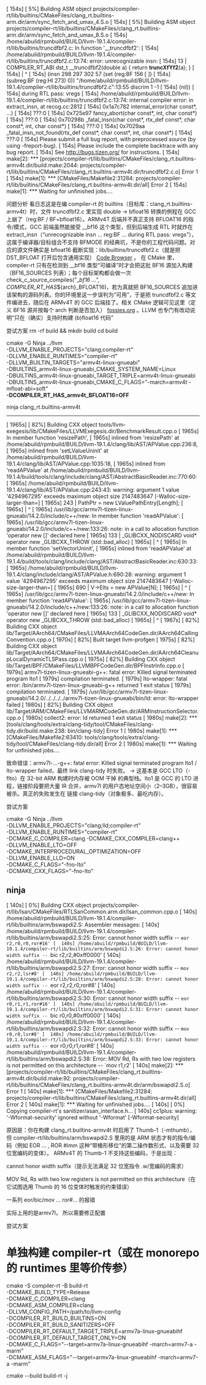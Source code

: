 [  154s] [  5%] Building ASM object projects/compiler-rt/lib/builtins/CMakeFiles/clang_rt.builtins-arm.dir/arm/sync_fetch_and_umax_4.S.o
[  154s] [  5%] Building ASM object projects/compiler-rt/lib/builtins/CMakeFiles/clang_rt.builtins-arm.dir/arm/sync_fetch_and_umax_8.S.o
[  154s] /home/abuild/rpmbuild/BUILD/llvm-19.1.4/compiler-rt/lib/builtins/truncdfbf2.c: In function '__truncdfbf2':
[  154s] /home/abuild/rpmbuild/BUILD/llvm-19.1.4/compiler-rt/lib/builtins/truncdfbf2.c:13:74: error: unrecognizable insn:
[  154s]    13 | COMPILER_RT_ABI dst_t __truncdfbf2(double a) { return __truncXfYf2__(a); }
[  154s]       |                                                                          ^
[  154s] (insn 298 297 302 57 (set (reg:BF 156 [ <retval> ])
[  154s]         (subreg:BF (reg:HI 273) 0)) "/home/abuild/rpmbuild/BUILD/llvm-19.1.4/compiler-rt/lib/builtins/truncdfbf2.c":13:55 discrim 1 -1
[  154s]      (nil))
[  154s] during RTL pass: vregs
[  154s] /home/abuild/rpmbuild/BUILD/llvm-19.1.4/compiler-rt/lib/builtins/truncdfbf2.c:13:74: internal compiler error: in extract_insn, at recog.cc:2812
[  154s] 0x1a7c782 internal_error(char const*, ...)
[  154s] 	???:0
[  154s] 0x725e97 fancy_abort(char const*, int, char const*)
[  154s] 	???:0
[  154s] 0x70298b _fatal_insn(char const*, rtx_def const*, char const*, int, char const*)
[  154s] 	???:0
[  154s] 0x7029aa _fatal_insn_not_found(rtx_def const*, char const*, int, char const*)
[  154s] 	???:0
[  154s] Please submit a full bug report, with preprocessed source (by using -freport-bug).
[  154s] Please include the complete backtrace with any bug report.
[  154s] See <http://bugs.tizen.org/> for instructions.
[  154s] make[2]: *** [projects/compiler-rt/lib/builtins/CMakeFiles/clang_rt.builtins-armv4t.dir/build.make:2044: projects/compiler-rt/lib/builtins/CMakeFiles/clang_rt.builtins-armv4t.dir/truncdfbf2.c.o] Error 1
[  154s] make[1]: *** [CMakeFiles/Makefile2:31284: projects/compiler-rt/lib/builtins/CMakeFiles/clang_rt.builtins-armv4t.dir/all] Error 2
[  154s] make[1]: *** Waiting for unfinished jobs....

问题分析
看日志这是在编 compiler-rt 的 builtins（目标库：clang_rt.builtins-armv4t）时，文件 truncdfbf2.c 里实现 double -> bfloat16 转换的例程在 GCC 上崩了（reg:BF / BF=bfloat16）。ARMv4T 后端并不真正支持 BFLOAT16 的指令/模式，GCC 前端虽然能接受 __bf16 这个类型，但到后端生成 RTL 时就炸在 extract_insn（“unrecognizable insn … reg:BF … during RTL pass: vregs”），这属于编译器/目标组合不支持 BFMODE 的经典坑，不是你的工程代码问题。对应的源文件确实是 bfloat16 截断实现：lib/builtins/truncdfbf2.c（就是把 DST_BFLOAT 打开后包含通用实现）
[Code Browser](https://codebrowser.dev/llvm/compiler-rt/lib/builtins/truncdfbf2.c.html)
。
在 CMake 里，compiler-rt 只有在检测到 __bf16 类型“可编译”时才会把这批 BF16 源加入构建（BF16_SOURCES 列表）；每个目标架构都会做一次 check_c_source_compiles("__bf16 ...", COMPILER_RT_HAS_${arch}_BFLOAT16)，若为真就把 BF16_SOURCES 追加进该架构的源码列表。你的环境里这一步误判为“可用”，于是把 truncdfbf2.c 等文件编进去，随后在 ARMv4T 的 GCC 后端挂了。相关 CMake 逻辑可见这里（定义 BF16 源并按每个 arch 判断是否加入）
[fossies.org](https://fossies.org/linux/llvm-project-llvmorg/compiler-rt/lib/builtins/CMakeLists.txt)
。LLVM 也专门有改动说明“只在（确实）支持时构建 (b)float16 代码”

尝试方案
rm -rf build && mkdir build
cd build

cmake -G Ninja ../llvm \
  -DLLVM_ENABLE_PROJECTS="clang;compiler-rt" \
  -DLLVM_ENABLE_RUNTIMES="compiler-rt" \
  -DLLVM_BUILTIN_TARGETS="armv4t-linux-gnueabi" \
  -DBUILTINS_armv4t-linux-gnueabi_CMAKE_SYSTEM_NAME=Linux \
  -DBUILTINS_armv4t-linux-gnueabi_TARGET_TRIPLE=armv4t-linux-gnueabi \
  -DBUILTINS_armv4t-linux-gnueabi_CMAKE_C_FLAGS="-march=armv4t -mfloat-abi=soft" \
  **-DCOMPILER_RT_HAS_armv4t_BFLOAT16=OFF**

ninja clang_rt.builtins-armv4t



--------------------------------------------------------------------------------------------------------------------------------------------

[ 1965s] [ 82%] Building CXX object tools/llvm-exegesis/lib/CMakeFiles/LLVMExegesis.dir/BenchmarkResult.cpp.o
[ 1965s] In member function 'resizePath',
[ 1965s]     inlined from 'resizePath' at /home/abuild/rpmbuild/BUILD/llvm-19.1.4/clang/lib/AST/APValue.cpp:236:8,
[ 1965s]     inlined from 'setLValueUninit' at /home/abuild/rpmbuild/BUILD/llvm-19.1.4/clang/lib/AST/APValue.cpp:1035:18,
[ 1965s]     inlined from 'readAPValue' at /home/abuild/rpmbuild/BUILD/llvm-19.1.4/build/tools/clang/include/clang/AST/AbstractBasicReader.inc:770:60:
[ 1965s] /home/abuild/rpmbuild/BUILD/llvm-19.1.4/clang/lib/AST/APValue.cpp:243:43: warning: argument 1 value '4294967295' exceeds maximum object size 2147483647 [-Walloc-size-larger-than=]
[ 1965s]   243 |       PathPtr = new LValuePathEntry[Length];
[ 1965s]       |                                           ^
[ 1965s] /usr/lib/gcc/armv7l-tizen-linux-gnueabi/14.2.0/include/c++/new: In member function 'readAPValue':
[ 1965s] /usr/lib/gcc/armv7l-tizen-linux-gnueabi/14.2.0/include/c++/new:133:26: note: in a call to allocation function 'operator new []' declared here
[ 1965s]   133 | _GLIBCXX_NODISCARD void* operator new[](std::size_t) _GLIBCXX_THROW (std::bad_alloc)
[ 1965s]       |                          ^
[ 1965s] In member function 'setVectorUninit',
[ 1965s]     inlined from 'readAPValue' at /home/abuild/rpmbuild/BUILD/llvm-19.1.4/build/tools/clang/include/clang/AST/AbstractBasicReader.inc:630:33:
[ 1965s] /home/abuild/rpmbuild/BUILD/llvm-19.1.4/clang/include/clang/AST/APValue.h:690:28: warning: argument 1 value '4294967295' exceeds maximum object size 2147483647 [-Walloc-size-larger-than=]
[ 1965s]   690 |     V->Elts = new APValue[N];
[ 1965s]       |                            ^
[ 1965s] /usr/lib/gcc/armv7l-tizen-linux-gnueabi/14.2.0/include/c++/new: In member function 'readAPValue':
[ 1965s] /usr/lib/gcc/armv7l-tizen-linux-gnueabi/14.2.0/include/c++/new:133:26: note: in a call to allocation function 'operator new []' declared here
[ 1965s]   133 | _GLIBCXX_NODISCARD void* operator new[](std::size_t) _GLIBCXX_THROW (std::bad_alloc)
[ 1965s]       |                          ^
[ 1967s] [ 82%] Building CXX object lib/Target/AArch64/CMakeFiles/LLVMAArch64CodeGen.dir/AArch64CallingConvention.cpp.o
[ 1970s] [ 82%] Built target llvm-profgen
[ 1975s] [ 82%] Building CXX object lib/Target/AArch64/CMakeFiles/LLVMAArch64CodeGen.dir/AArch64CleanupLocalDynamicTLSPass.cpp.o
[ 1975s] [ 82%] Building CXX object lib/Target/BPF/CMakeFiles/LLVMBPFCodeGen.dir/BPFInstrInfo.cpp.o
[ 1979s] armv7l-tizen-linux-gnueabi-g++: fatal error: Killed signal terminated program lto1
[ 1979s] compilation terminated.
[ 1979s] lto-wrapper: fatal error: /bin/armv7l-tizen-linux-gnueabi-g++ returned 1 exit status
[ 1979s] compilation terminated.
[ 1979s] /usr/lib/gcc/armv7l-tizen-linux-gnueabi/14.2.0/../../../../armv7l-tizen-linux-gnueabi/bin/ld: error: lto-wrapper failed
[ 1980s] [ 82%] Building CXX object lib/Target/ARM/CMakeFiles/LLVMARMCodeGen.dir/ARMInstructionSelector.cpp.o
[ 1980s] collect2: error: ld returned 1 exit status
[ 1980s] make[2]: *** [tools/clang/tools/extra/clang-tidy/tool/CMakeFiles/clang-tidy.dir/build.make:238: bin/clang-tidy] Error 1
[ 1980s] make[1]: *** [CMakeFiles/Makefile2:63410: tools/clang/tools/extra/clang-tidy/tool/CMakeFiles/clang-tidy.dir/all] Error 2
[ 1980s] make[1]: *** Waiting for unfinished jobs....

致命错误：armv7l-...-g++: fatal error: Killed signal terminated program lto1 / lto-wrapper failed，最终 link clang-tidy 时失败。
→ 这基本是 GCC LTO（-flto）在 32-bit ARM 构建时内存被 OOM 干掉 的典型栈。lto1 是 GCC 的 LTO 进程，链接阶段要把大量 IR 合并，armv7l 的用户态地址空间小（2–3GB），很容易被杀。真正的失败发生在 链接 clang-tidy（对象极多、最吃内存）。

尝试方案

cmake -G Ninja ../llvm \
  -DLLVM_ENABLE_PROJECTS="clang;lld;compiler-rt" \
  -DLLVM_ENABLE_RUNTIMES="compiler-rt" \
  -DCMAKE_C_COMPILER=clang -DCMAKE_CXX_COMPILER=clang++ \
  -DLLVM_ENABLE_LTO=OFF \
  -DCMAKE_INTERPROCEDURAL_OPTIMIZATION=OFF \
  -DLLVM_ENABLE_LLD=ON \
  -DCMAKE_C_FLAGS="-fno-lto" \
  -DCMAKE_CXX_FLAGS="-fno-lto"

ninja
--------------------------------------------------------------------------------------------------------------------------------------------
[  140s] [  0%] Building CXX object projects/compiler-rt/lib/lsan/CMakeFiles/RTLSanCommon.arm.dir/lsan_common.cpp.o
[  140s] /home/abuild/rpmbuild/BUILD/llvm-19.1.4/compiler-rt/lib/builtins/arm/bswapdi2.S: Assembler messages:
[  140s] /home/abuild/rpmbuild/BUILD/llvm-19.1.4/compiler-rt/lib/builtins/arm/bswapdi2.S:25: Error: cannot honor width suffix -- `eor r2,r0,r0,ror#16'
[  140s] /home/abuild/rpmbuild/BUILD/llvm-19.1.4/compiler-rt/lib/builtins/arm/bswapdi2.S:26: Error: cannot honor width suffix -- `bic r2,r2,#0xff0000'
[  140s] /home/abuild/rpmbuild/BUILD/llvm-19.1.4/compiler-rt/lib/builtins/arm/bswapdi2.S:27: Error: cannot honor width suffix -- `mov r2,r2,lsr#8'
[  140s] /home/abuild/rpmbuild/BUILD/llvm-19.1.4/compiler-rt/lib/builtins/arm/bswapdi2.S:28: Error: cannot honor width suffix -- `eor r2,r2,r0,ror#8'
[  140s] /home/abuild/rpmbuild/BUILD/llvm-19.1.4/compiler-rt/lib/builtins/arm/bswapdi2.S:30: Error: cannot honor width suffix -- `eor r0,r1,r1,ror#16'
[  140s] /home/abuild/rpmbuild/BUILD/llvm-19.1.4/compiler-rt/lib/builtins/arm/bswapdi2.S:31: Error: cannot honor width suffix -- `bic r0,r0,#0xff0000'
[  140s] /home/abuild/rpmbuild/BUILD/llvm-19.1.4/compiler-rt/lib/builtins/arm/bswapdi2.S:32: Error: cannot honor width suffix -- `mov r0,r0,lsr#8'
[  140s] /home/abuild/rpmbuild/BUILD/llvm-19.1.4/compiler-rt/lib/builtins/arm/bswapdi2.S:33: Error: cannot honor width suffix -- `eor r0,r0,r1,ror#8'
[  140s] /home/abuild/rpmbuild/BUILD/llvm-19.1.4/compiler-rt/lib/builtins/arm/bswapdi2.S:38: Error: MOV Rd, Rs with two low registers is not permitted on this architecture -- `mov r1,r2'
[  140s] make[2]: *** [projects/compiler-rt/lib/builtins/CMakeFiles/clang_rt.builtins-armv4t.dir/build.make:92: projects/compiler-rt/lib/builtins/CMakeFiles/clang_rt.builtins-armv4t.dir/arm/bswapdi2.S.o] Error 1
[  140s] make[1]: *** [CMakeFiles/Makefile2:31284: projects/compiler-rt/lib/builtins/CMakeFiles/clang_rt.builtins-armv4t.dir/all] Error 2
[  140s] make[1]: *** Waiting for unfinished jobs....
[  140s] [  0%] Copying compiler-rt's sanitizer/asan_interface.h...
[  140s] cc1plus: warning: '-Wformat-security' ignored without '-Wformat' [-Wformat-security]

原因是：你在构建 clang_rt.builtins-armv4t 时启用了 Thumb-1（-mthumb），但 compiler-rt/lib/builtins/arm/bswapdi2.S 里用的是 ARM 状态才有的指令/编码（例如 EOR ... , ROR #imm 这种“带桶形移位”的第二操作数形式、以及需要 32 位宽编码的变体）。
ARMv4T 的 Thumb-1 不支持这些编码，于是出现：

cannot honor width suffix（提示无法满足 32 位宽指令 .w/宽编码的需求）

MOV Rd, Rs with two low registers is not permitted on this architecture（在它试图选用 Thumb 的 16 位变体时触发的约束错误）

一系列 eor/bic/mov ... ror#... 的报错

实际上用的是armv7l， 所以需要修正配置

尝试方案

# 单独构建 compiler-rt（或在 monorepo 的 runtimes 里等价传参）
cmake -S compiler-rt -B build-rt \
  -DCMAKE_BUILD_TYPE=Release \
  -DCMAKE_C_COMPILER=clang \
  -DCMAKE_ASM_COMPILER=clang \
  -DLLVM_CONFIG_PATH=/path/to/llvm-config \
  -DCOMPILER_RT_BUILD_BUILTINS=ON \
  -DCOMPILER_RT_BUILD_SANITIZERS=OFF \
  -DCOMPILER_RT_DEFAULT_TARGET_TRIPLE=armv7a-linux-gnueabihf \
  -DCOMPILER_RT_DEFAULT_TARGET_ONLY=ON \
  -DCMAKE_C_FLAGS="--target=armv7a-linux-gnueabihf -march=armv7-a -marm" \
  -DCMAKE_ASM_FLAGS="--target=armv7a-linux-gnueabihf -march=armv7-a -marm"

cmake --build build-rt -j